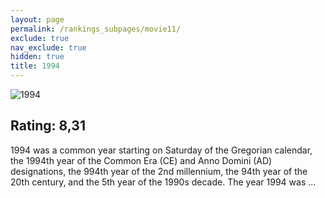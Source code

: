```yaml
---
layout: page
permalink: /rankings_subpages/movie11/
exclude: true
nav_exclude: true
hidden: true
title: 1994
---
```


![1994](https://fwcdn.pl/fpo/10/39/1039/7517880_1.7.webp)
    
## Rating: 8,31


1994 was a common year starting on Saturday of the Gregorian calendar, the 1994th year of the Common Era (CE) and Anno Domini (AD) designations, the 994th year of the 2nd millennium, the 94th year of the 20th century, and the 5th year of the 1990s decade. The year 1994 was ...